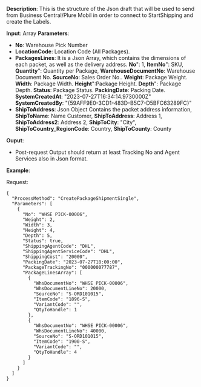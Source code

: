 **Description**:
This is the structure of the Json draft that will be used to send from Business Central/Plure Mobil in order to connect to StartShipping and create the Labels.

**Input**: Array
**Parameters**: 
-	**No**: Warehouse Pick Number
-	**LocationCode**: Location Code (All Packages).
-	**PackagesLines**: It is a Json Array, which contains the dimensions of each packet, as well as the delivery address.
          **No**": 1,
          **ItemNo**": SKU,
          **Quantity**": Quantity per Package,
          **WarehouseDocumentNo**: Warehouse Document No.
          **SourceNo**: Sales Order No..
          **Weight**: Package Weight.
          **Width**: Package Width.
          **Height**":Package Height.
          **Depth**": Package Depth.
          **Status**: Package Status.
          **PackingDate**: Packing Date.
          **SystemCreatedAt**: "2023-07-27T16:34:14.9730000Z"
          **SystemCreatedBy**: "{59AFF9E0-3CD1-483D-B5C7-D5BFC63289FC}" 
-	**ShipToAddress**: 
            Json Object Contains the packet address information, 
            **ShipToName**:  Name Customer,
            **ShipToAddress**: Address 1,
            **ShipToAddress2**: Address 2,
            **ShipToCity**: "City",
            **ShipToCountry_RegionCode**: Country,
            **ShipToCounty**: County
           

**Ouput**: 
-	Post-request Output should return at least Tracking No and Agent Services also in Json format.


**Example**:

Request:
```
{
  "ProcessMethod": "CreatePackageShipmentSingle",
  "Parameters": [
    {
      "No": "WHSE PICK-00006",
      "Weight": 2,
      "Width": 3,
      "Height": 4,
      "Depth": 5,
      "Status": true,
      "ShippingAgentCode": "DHL",
      "ShippingAgentServiceCode": "DHL",
      "ShippingCost": "20000",
      "PackingDate": "2023-07-27T18:00:00",
      "PackageTrackingNo": "000000077787",
      "PackageLinesArray": [
        {
          "WhsDocumentNo": "WHSE PICK-00006",
          "WhsDocumentLineNo": 20000,
          "SourceNo": "S-ORD101015",
          "ItemCode": "1896-S",
          "VariantCode": "",
          "QtyToHandle": 1
        },
        {
          "WhsDocumentNo": "WHSE PICK-00006",
          "WhsDocumentLineNo": 40000,
          "SourceNo": "S-ORD101015",
          "ItemCode": "1900-S",
          "VariantCode": "",
          "QtyToHandle": 4
        }
      ]
    }
  ]
}
```

